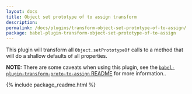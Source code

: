 ```yaml
---
layout: docs
title: Object set prototype of to assign transform
description:
permalink: /docs/plugins/transform-object-set-prototype-of-to-assign/
package: babel-plugin-transform-object-set-prototype-of-to-assign
---
```


This plugin will transform all `Object.setPrototypeOf` calls to a method that will do a shallow defaults of all properties.

**NOTE:** There are some caveats when using this plugin, see the [`babel-plugin-transform-proto-to-assign` README](https://github.com/babel/babel/tree/master/packages/babel-plugin-transform-proto-to-assign) for more information..

{% include package_readme.html %}